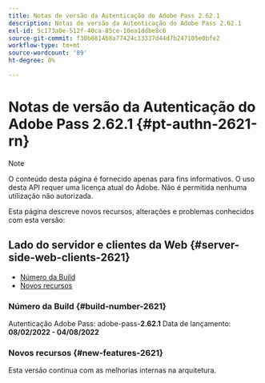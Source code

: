 ```yaml
---
title: Notas de versão da Autenticação do Adobe Pass 2.62.1
description: Notas de versão da Autenticação do Adobe Pass 2.62.1
exl-id: 5c173a0e-512f-40ca-85ce-10ea1ddbe8c6
source-git-commit: f30b6814b8a77424c13337d44d7b247105e0bfe2
workflow-type: tm+mt
source-wordcount: '89'
ht-degree: 0%

---
```


# Notas de versão da Autenticação do Adobe Pass 2.62.1 {#pt-authn-2621-rn}

>[!NOTE]
>
>O conteúdo desta página é fornecido apenas para fins informativos. O uso desta API requer uma licença atual do Adobe. Não é permitida nenhuma utilização não autorizada.

Esta página descreve novos recursos, alterações e problemas conhecidos com esta versão:

## Lado do servidor e clientes da Web {#server-side-web-clients-2621}

* [Número da Build](#build-number-2621)
* [Novos recursos](#new-features-2621)

### Número da Build {#build-number-2621}

Autenticação Adobe Pass: adobe-pass-**2.62.1**
Data de lançamento: **08/02/2022 - 04/08/2022**

### Novos recursos {#new-features-2621}

Esta versão continua com as melhorias internas na arquitetura.

